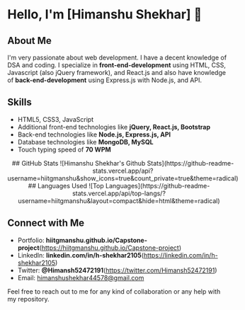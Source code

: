 # Hello, I'm [Himanshu Shekhar] 👋

## About Me
I'm very passionate about web development. I have a decent knowledge of DSA and coding. I specialize in **front-end-development** using HTML, CSS, Javascript (also jQuery framework), and React.js and also have knowledge of **back-end-development** using Express.js with Node.js, and API.

## Skills
- HTML5, CSS3, JavaScript
- Additional front-end technologies like **jQuery, React.js, Bootstrap**
- Back-end technologies like **Node.js, Express.js, API**
- Database technologies like **MongoDB, MySQL**
- Touch typing speed of **70 WPM**

<div align="center">
  <div style="display: inline-block; vertical-align: top;">  
  ## GitHub Stats  
  ![Himanshu Shekhar's Github Stats](https://github-readme-stats.vercel.app/api?username=hiitgmanshu&show_icons=true&count_private=true&theme=radical)  
  </div>
  
  <div style="display: inline-block; vertical-align: top;">  
  ## Languages Used  
  ![Top Languages](https://github-readme-stats.vercel.app/api/top-langs/?username=hiitgmanshu&layout=compact&hide=html&theme=radical)  
  </div>
</div>

## Connect with Me
- Portfolio: **hiitgmanshu.github.io/Capstone-project**(https://hiitgmanshu.github.io/Capstone-project)
- LinkedIn: **linkedin.com/in/h-shekhar2105**(https://linkedin.com/in/h-shekhar2105)
- Twitter: **@Himansh52472191**(https://twitter.com/Himansh52472191)
- Email: himanshushekhar44578@gmail.com

Feel free to reach out to me for any kind of collaboration or any help with my repository.

